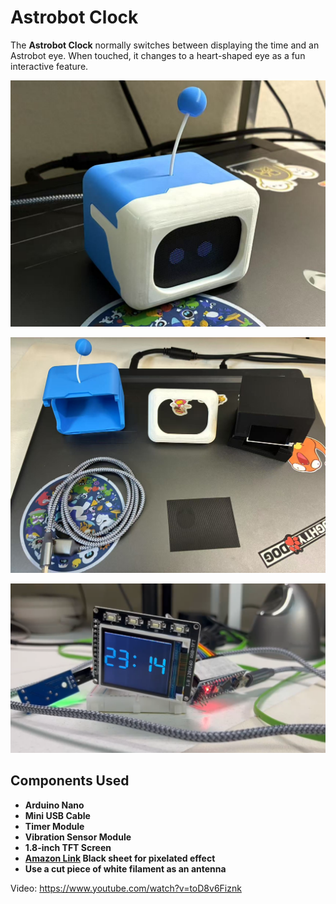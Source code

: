 # Astrobot Clock

The **Astrobot Clock** normally switches between displaying the time and an Astrobot eye. When touched, it changes to a heart-shaped eye as a fun interactive feature.

![image](pic/1.jpg)

![image](pic/2.jpg)

![image](pic/3.jpg)

## Components Used

- **Arduino Nano**  
- **Mini USB Cable**  
- **Timer Module**  
- **Vibration Sensor Module**  
- **1.8-inch TFT Screen**
- **[Amazon Link](https://www.amazon.com/dp/B0CZ9MWXYG?ref=ppx_yo2ov_dt_b_fed_asin_title&th=1) Black sheet for pixelated effect**
- **Use a cut piece of white filament as an antenna**

Video: https://www.youtube.com/watch?v=toD8v6Fiznk

